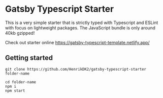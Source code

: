 # Gatsby Typescript Starter

This is a very simple starter that is strictly typed with Typescript and ESLint with focus on lightweight packages. The JavaScript bundle is only around 40kb gzipped!
<br/>

Check out starter online https://gatsby-typescript-template.netlify.app/

## Getting started

```
git clone https://github.com/HenrikDK2/gatsby-typescript-starter folder-name

cd folder-name
npm i
npm start
```
